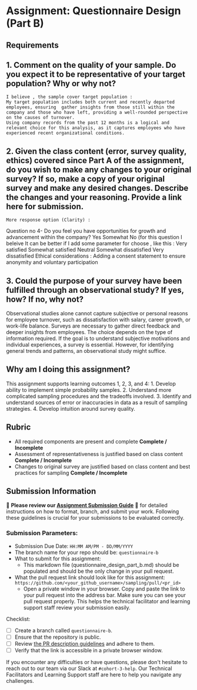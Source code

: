 # Assignment: Questionnaire Design (Part B)

## Requirements
## 1. Comment on the quality of your sample. Do you expect it to be representative of your target population? Why or why not?

    
    I believe , the sample cover target population :
    My target population includes both current and recently departed employees, ensuring  gather insights from those still within the company and those who have left, providing a well-rounded perspective on the causes of turnover.
    Using company records from the past 12 months is a logical and relevant choice for this analysis, as it captures employees who have experienced recent organizational conditions.
    

## 2. Given the class content (error, survey quality, ethics) covered since Part A of the assignment, do you wish to make any changes to your original survey? If so, make a copy of your original survey and make any desired changes. Describe the changes and your reasoning. Provide a link here for submission.

    More response option (Clarity) :
Question no 4- Do you feel you have opportunities for growth and advancement within the company? Yes Somewhat No
(for this question I beleive It can be better if I add some parameter for choose , like this : Very satisfied Somewhat satisfied Neutral Somewhat dissatisfied Very dissatisfied
    Ethical considerations : Adding a consent statement to ensure anonymity and voluntary participation
    

## 3. Could the purpose of your survey have been fulfilled through an observational study? If yes, how? If no, why not?
    
Observational studies alone cannot capture subjective or personal reasons for employee turnover, such as dissatisfaction with salary, career growth, or work-life balance. Surveys are necessary to gather direct feedback and deeper insights from employees.
The choice depends on the type of information required. If the goal is to understand subjective motivations and individual experiences, a survey is essential. However, for identifying general trends and patterns, an observational study might suffice.


## Why am I doing this assignment?

This assignment supports learning outcomes 1, 2, 3, and 4:
	1.	Develop ability to implement simple probability samples.
	2.	Understand more complicated sampling procedures and the tradeoffs involved.
	3.	Identify and understand sources of error or inaccuracies in data as a result of sampling strategies.
	4.	Develop intuition around survey quality.

## Rubric

-	All required components are present and complete **Complete / Incomplete**
-	Assessment of representativeness is justified based on class content **Complete / Incomplete**
-	Changes to original survey are justified based on class content and best practices for sampling **Complete / Incomplete**

## Submission Information

🚨 **Please review our [Assignment Submission Guide](https://github.com/UofT-DSI/onboarding/blob/main/onboarding_documents/submissions.md)** 🚨 for detailed instructions on how to format, branch, and submit your work. Following these guidelines is crucial for your submissions to be evaluated correctly.

### Submission Parameters:
* Submission Due Date: `HH:MM AM/PM - DD/MM/YYYY`
* The branch name for your repo should be: `questionnaire-b`
* What to submit for this assignment:
    * This markdown file (questionnaire_design_part_b.md) should be populated and should be the only change in your pull request.
* What the pull request link should look like for this assignment: `https://github.com/<your_github_username>/sampling/pull/<pr_id>`
    * Open a private window in your browser. Copy and paste the link to your pull request into the address bar. Make sure you can see your pull request properly. This helps the technical facilitator and learning support staff review your submission easily.

Checklist:
- [ ] Create a branch called `questionnaire-b`.
- [ ] Ensure that the repository is public.
- [ ] Review [the PR description guidelines](https://github.com/UofT-DSI/onboarding/blob/main/onboarding_documents/submissions.md#guidelines-for-pull-request-descriptions) and adhere to them.
- [ ] Verify that the link is accessible in a private browser window.

If you encounter any difficulties or have questions, please don't hesitate to reach out to our team via our Slack at `#cohort-3-help`. Our Technical Facilitators and Learning Support staff are here to help you navigate any challenges.
